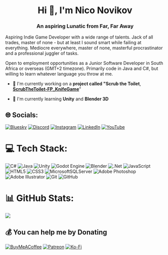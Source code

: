 <h1 align="center">Hi 👋, I'm Nico Novikov</h1>
<h3 align="center">An aspiring Lunatic from Far, Far Away</h3>

Aspiring Indie Game Developer with a wide range of talents. Jack of all trades, master of none - but at least I sound smart while failing at everything. Mediocre everywhere, master of none, masterful procrastinator and a professional juggler of tasks.

Open to employment opportunities as a Junior Software Developer in South Africa or overseas (GMT+2 timezone). Primarily code in Java and C#, but willing to learn whatever language you throw at me.

- 🔭 I'm currently working on a **project called "Scrub the Toilet**, <a href="https://github.com/mnov23/ScrubTheToilet-FP_KnifeGame" target="blank">**ScrubTheToilet-FP_KnifeGame**</a>"

- 🌱 I'm currently learning **Unity** and **Blender 3D**

## 🌐 Socials:
[![Bluesky](https://img.shields.io/badge/bluesky-0285FF?logo=bluesky&logoColor=%23FFFFFF)](https://bsky.app/profile/redbeardpirate.bsky.social) [![Discord](https://img.shields.io/badge/Discord-%237289DA.svg?logo=discord&logoColor=white)](https://discord.gg/WCJePqwNQz) [![Instagram](https://img.shields.io/badge/Instagram-%23E4405F.svg?logo=Instagram&logoColor=white)](https://www.instagram.com/redbeardpiratestudio) [![LinkedIn](https://img.shields.io/badge/LinkedIn-%230077B5.svg?logo=linkedin&logoColor=white)](https://www.linkedin.com/in/nico-novikov-b47b5a1b4/) [![YouTube](https://img.shields.io/badge/YouTube-%23FF0000.svg?logo=YouTube&logoColor=white)](www.youtube.com/@RedbeardPirateStudio) 

# 💻 Tech Stack:
![C#](https://img.shields.io/badge/c%23-%23239120.svg?style=for-the-badge&logo=csharp&logoColor=white) ![Java](https://img.shields.io/badge/java-%23ED8B00.svg?style=for-the-badge&logo=openjdk&logoColor=white) ![Unity](https://img.shields.io/badge/unity-%23000000.svg?style=for-the-badge&logo=unity&logoColor=white) ![Godot Engine](https://img.shields.io/badge/GODOT-%23FFFFFF.svg?style=for-the-badge&logo=godot-engine) ![Blender](https://img.shields.io/badge/blender-%23F5792A.svg?style=for-the-badge&logo=blender&logoColor=white) ![.Net](https://img.shields.io/badge/.NET-5C2D91?style=for-the-badge&logo=.net&logoColor=white) ![JavaScript](https://img.shields.io/badge/javascript-%23323330.svg?style=for-the-badge&logo=javascript&logoColor=%23F7DF1E) ![HTML5](https://img.shields.io/badge/html5-%23E34F26.svg?style=for-the-badge&logo=html5&logoColor=white) ![CSS3](https://img.shields.io/badge/css3-%231572B6.svg?style=for-the-badge&logo=css3&logoColor=white) ![MicrosoftSQLServer](https://img.shields.io/badge/Microsoft%20SQL%20Server-CC2927?style=for-the-badge&logo=microsoft%20sql%20server&logoColor=white) ![Adobe Photoshop](https://img.shields.io/badge/adobe%20photoshop-%2331A8FF.svg?style=for-the-badge&logo=adobe%20photoshop&logoColor=white) ![Adobe Illustrator](https://img.shields.io/badge/adobe%20illustrator-%23FF9A00.svg?style=for-the-badge&logo=adobe%20illustrator&logoColor=white) ![Git](https://img.shields.io/badge/git-%23F05033.svg?style=for-the-badge&logo=git&logoColor=white) ![GitHub](https://img.shields.io/badge/github-%23121011.svg?style=for-the-badge&logo=github&logoColor=white)

# 📊 GitHub Stats:
![](https://github-readme-stats.vercel.app/api/top-langs/?username=mnov23&theme=dark&hide_border=false&include_all_commits=false&count_private=false&layout=compact)

## 💰 You can help me by Donating
[![BuyMeACoffee](https://img.shields.io/badge/Buy%20Me%20a%20Coffee-ffdd00?style=for-the-badge&logo=buy-me-a-coffee&logoColor=black)](https://buymeacoffee.com/mnov23) [![Patreon](https://img.shields.io/badge/Patreon-F96854?style=for-the-badge&logo=patreon&logoColor=white)](https://patreon.com/tobedetermined-asofyet-deadlink) [![Ko-Fi](https://img.shields.io/badge/Ko--fi-F16061?style=for-the-badge&logo=ko-fi&logoColor=white)](https://ko-fi.com/mnov23) 

<!-- Proudly created with GPRM ( https://gprm.itsvg.in ) -->
<!-- Proof-read and lovingly vibe-coded by Claude - the chef's kiss to flex on manual coders -->
